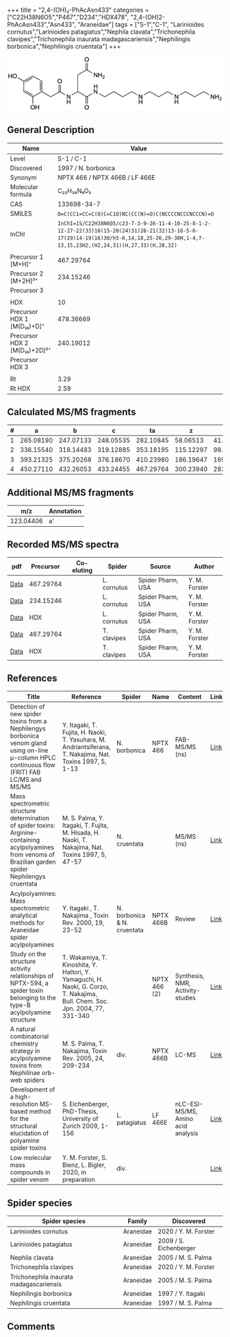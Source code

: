 +++
title = "2,4-(OH)₂-PhAcAsn433"
categories = ["C22H38N6O5","P467","D234","HDX478",
"2,4-(OH)2-PhAcAsn433","Asn433",
"Araneidae"]
tags = ["S-1","C-1",
"Larinioides cornutus","Larinioides patagiatus","Nephila clavata","Trichonephila clavipes","Trichonephila inaurata madagascariensis","Nephilingis borbonica","Nephilingis cruentata"]
+++

![](/img/2-4-OH2-PhAcAsn433.png)

## General Description

| Name                         | Value                          |
|------------------------------|--------------------------------|
| Level                        | S-1 / C-1                      |
| Discovered                   | 1997 / N. borbonica            |
| Synonym                      | NPTX 466 / NPTX 466B / LF 466E |
| Molecular formula            | C₂₂H₃₈N₆O₅                     |
| CAS                          | 133698-34-7                    |
| SMILES | `O=C(CC1=CC=C(O)C=C1O)NC(CC(N)=O)C(NCCCCNCCCNCCCN)=O`  |
| InChI  | `InChI=1S/C22H38N6O5/c23-7-3-9-26-11-4-10-25-8-1-2-12-27-22(33)18(15-20(24)31)28-21(32)13-16-5-6-17(29)14-19(16)30/h5-6,14,18,25-26,29-30H,1-4,7-13,15,23H2,(H2,24,31)(H,27,33)(H,28,32)`  |
|                              |                                |
| Precursor 1 [M+H]⁺       | 467.29764      |
| Precursor 2 [M+2H]²⁺        | 234.15246       |
| Precursor 3                  |                   |
|                              |                   |
| HDX                          | 10                |
| Precursor HDX 1 [M(D₁₀)+D]⁺   | 478.36669         |
| Precursor HDX 2 [M(D₁₀)+2D]²⁺ | 240.19012         |
| Precursor HDX 3              |                                |
|                              |                                |
| Rt                           | 3.29                               |
| Rt HDX                       | 2.59                               |

## Calculated MS/MS fragments

| # | a         | b         | c         | ta        | z         | y         | tz        |
|---|-----------|-----------|-----------|-----------|-----------|-----------|-----------|
| 1 | 265.08190 | 247.07133 | 248.05535 | 282.10845 | 58.06513 | 41.03858 | 75.09167 |
| 2 | 336.15540 | 318.14483 | 319.12885 | 353.18195 | 115.12297 | 98.09643 | 132.14952 |
| 3 | 393.21325 | 375.20268 | 376.18670 | 410.23980 | 186.19647 | 169.16993 | 203.22302 |
| 4 | 450.27110 | 432.26053 | 433.24455 | 467.29764 | 300.23940 | 283.21285 | 317.26595 |

## Additional MS/MS fragments

| m/z       | Annotation |
|-----------|------------|
| 123.04406 | a'         |

## Recorded MS/MS spectra

| pdf | Precursor | Co-eluting | Spider | Source | Author |
|-----|-----------|------------|--------|--------|--------|
| [Data](/pdf/L-cornutus/467_2-4-OH2-PhAcAsn433_Lc.pdf) | 467.29764 |           | L. cornutus | Spider Pharm, USA | Y. M. Forster |
| [Data](/pdf/L-cornutus/467_2-4-OH2-PhAcAsn433_Lc_2.pdf) | 234.15246 |           | L. cornutus | Spider Pharm, USA | Y. M. Forster |
| [Data](/pdf/L-cornutus/467_2-4-OH2-PhAcAsn433_Lc_HDX.pdf) | HDX |           | L. cornutus | Spider Pharm, USA | Y. M. Forster |
| [Data](/pdf/N-clavipes/467_2-4-OH2-PhAcAsn433_Nc.pdf) | 467.29764 |           | T. clavipes| Spider Pharm, USA | Y. M. Forster |
| [Data](/pdf/N-clavipes/467_2-4-OH2-PhAcAsn433_Nc_HDX.pdf) | HDX |           | T. clavipes| Spider Pharm, USA | Y. M. Forster |

## References

| Title                                                                                                                                                        | Reference                                                                                                                     | Spider                      | Name         | Content                            | Link                                                                                                               |
|--------------------------------------------------------------------------------------------------------------------------------------------------------------|-------------------------------------------------------------------------------------------------------------------------------|-----------------------------|--------------|------------------------------------|--------------------------------------------------------------------------------------------------------------------|
| Detection of new spider toxins from a Nephilengys borbonica venom gland using on-line µ-column HPLC continuous flow (FRIT) FAB LC/MS and MS/MS               | Y. Itagaki, T. Fujita, H. Naoki, T. Yasuhara, M. Andriantsiferana, T. Nakajima, Nat. Toxins 1997, 5, 1-13                     | N. borbonica                | NPTX 466     | FAB-MS/MS (ns)                     | [Link](https://onlinelibrary.wiley.com/doi/abs/10.1002/%28SICI%29%281997%295%3A1%3C1%3A%3AAID-NT1%3E3.0.CO%3B2-8)  |
| Mass spectrometric structure determination of spider toxins: Arginine-containing acylpolyamines from venoms of Brazilian garden spider Nephilengys cruentata | M. S. Palma, Y. Itagaki, T. Fujita, M. Hisada, H. Naoki, T. Nakajima, Nat. Toxins 1997, 5, 47-57                              | N. cruentata                |              | MS/MS (ns)                         | [Link](https://onlinelibrary.wiley.com/doi/abs/10.1002/%28SICI%29%281997%295%3A2%3C47%3A%3AAID-NT1%3E3.0.CO%3B2-X) |
| Acylpolyamines: Mass spectrometric analytical methods for Araneidae spider acylpolyamines                                                                    | Y. Itagaki , T. Nakajima , Toxin Rev. 2000, 19, 23-52                                                                         | N. borbonica & N. cruentata | NPTX 466B    | Review                             | [Link](https://www.tandfonline.com/doi/abs/10.1081/TXR-100100314)                                                  |
| Study on the structure activity relationships of NPTX-594, a spider toxin belonging to the type-B acylpolyamine structure                                    | T. Wakamiya, T. Kinoshita, Y. Hattori, Y. Yamaguchi, H. Naoki, G. Corzo, T. Nakajima, Bull. Chem. Soc. Jpn. 2004, 77, 331-340 |                             | NPTX 466 (2) | Synthesis, NMR, Activity-studies   | [Link](https://www.journal.csj.jp/doi/10.1246/bcsj.77.331)                                                         |
| A natural combinatorial chemistry strategy in acylpolyamine toxins from Nephilinae orb-web spiders                                                           | M. S. Palma, T. Nakajima, Toxin Rev. 2005, 24, 209-234                                                                        | div.                        | NPTX 466B    | LC-MS                              | [Link](https://www.tandfonline.com/doi/abs/10.1081/TXR-200057857)                                                  |
| Development of a high-resolution MS-based method for the structural elucidation of polyamine spider toxins                                                   | S. Eichenberger, PhD-Thesis, University of Zurich 2009, 1-156                                                                 | L. patagiatus               | LF 466E      | nLC-ESI-MS/MS, Amino acid analysis | [Link](https://www.zora.uzh.ch/id/eprint/12787/1/Eichenberger.pdf)                                                 |
| Low molecular mass compounds in spider venom      | Y. M. Forster, S. Bienz, L. Bigler, 2020, in preparation          | div.       |   |   | [Link](unknown) |

## Spider species

| Spider species                    | Family    | Discovered             |
|-----------------------------------|-----------|------------------------|
| Larinioides cornutus | Araneidae | 2020 / Y. M. Forster |
| Larinioides patagiatus            | Araneidae | 2009 / S. Eichenberger |
| Nephila clavata                   | Araneidae | 2005 / M. S. Palma     |
| Trichonephila clavipes | Araneidae | 2020 / Y. M. Forster |
| Trichonephila inaurata madagascariensis | Araneidae | 2005 / M. S. Palma     |
| Nephilingis borbonica             | Araneidae | 1997 / Y. Itagaki      |
| Nephilingis cruentata             | Araneidae | 1997 / M. S. Palma     |

## Comments